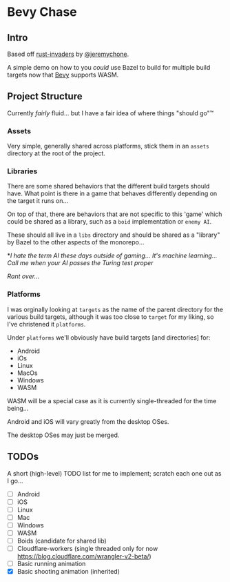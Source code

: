 # Bevy Chase

## Intro

Based off [rust-invaders](https://github.com/jeremychone-channel/rust-invaders) by [@jeremychone](https://github.com/).

A simple demo on how to you *could* use Bazel to build for multiple build targets now that [Bevy](https://bevyengine.org/) supports WASM.

## Project Structure

Currently *fairly* fluid... but I have a fair idea of where things "should go":tm:

### Assets

Very simple, generally shared across platforms, stick them in an `assets` directory at the root of the project.

### Libraries

There are some shared behaviors that the different build targets should have. What point is there in a game that behaves differently depending on the target it runs on...

On top of that, there are behaviors that are not specific to this 'game' which could be shared as a library, such as a `boid` implementation or `enemy AI`.

These should all live in a `libs` directory and should be shared as a "library" by Bazel to the other aspects of the monorepo...

**I hate the term AI these days outside of gaming... It's machine learning... Call me when your AI passes the Turing test proper*

*Rant over...*

### Platforms

I was orginally looking at `targets` as the name of the parent directory for the various build targets, although it was too close to `target` for my liking, so I've christened it `platforms`.

Under `platforms` we'll obviously have build targets [and directories] for:

* Android
* iOs
* Linux
* MacOs
* Windows
* WASM

WASM will be a special case as it is currently single-threaded for the time being...

Android and iOS will vary greatly from the desktop OSes.

The desktop OSes may just be merged.

## TODOs

A short (high-level) TODO list for me to implement; scratch each one out as I go...

* [ ] Android
* [ ] iOS
* [ ] Linux
* [ ] Mac
* [ ] Windows
* [ ] WASM
* [ ] Boids (candidate for shared lib)
* [ ] Cloudflare-workers (single threaded only for now <https://blog.cloudflare.com/wrangler-v2-beta/>)
* [ ] Basic running animation
* [x] Basic shooting animation (inherited)
